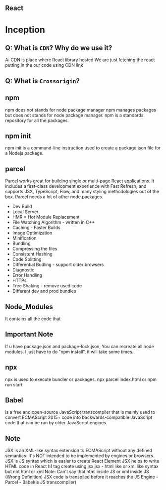 ## React 

# Inception

## Q: What is `CDN`? Why do we use it?
      
   A: CDN is place where React library hosted
      We are just fetching the react putting in the our code using CDN link

## Q: What is `Crossorigin`?

## npm
   npm does not stands for node package manager
   npm manages packages but does not stands for node package manager.
   npm is a standards repository for all the packages. 

## npm init
   npm init is a command-line instruction used to create a package.json file for a Nodejs package.

## parcel
   Parcel works great for building single or multi-page React applications. It includes a first-class development experience with Fast Refresh, and supports JSX, TypeScript, Flow, and many styling methodologies out of the box.
   Parcel needs a lot of other node packages.

   - Dev Build
   - Local Server
   - HMR = Hot Module Replacement
   - File Watching Algorithm - written in C++
   - Caching - Faster Builds
   - Image Optimization
   - Minification
   - Bundling
   - Compressing the files
   - Consistent Hashing
   - Code Splitting
   - Differential Budling - support older browsers
   - Diagnostic
   - Error Handling
   - HTTPs
   - Tree Shaking - remove used code
   - Different dev and prod bundles

## Node_Modules
   It contains all the code that 

## Important Note
   If u have package.json and package-lock.json, You can recreate all node modules. I just have to do "npm install", it will take some times.

## npx
   npx is used to execute bundler or packages.
   npx parcel index.html or npm run start
## Babel 
   is a free and open-source JavaScript transcompiler that is mainly used to convert ECMAScript 2015+ code into backwards-compatible JavaScript code that can be run by older JavaScript engines.

## Note
   JSX is an XML-like syntax extension to ECMAScript without any defined semantics.
   It's NOT intended to be implemented by engines or browsers.
   JSX is JS syntax which is easier to create React Element
   JSX helps to write HTML code in React
   h1 tag create using jsx
   jsx - html like or xml like syntax but not html or xml
   Note: Can't say that html inside JS or xml inside JS (Wrong Definition)
   JSX code is transpiled before it reaches the JS Engine - Parcel - Babel(is JS transcompiler)
